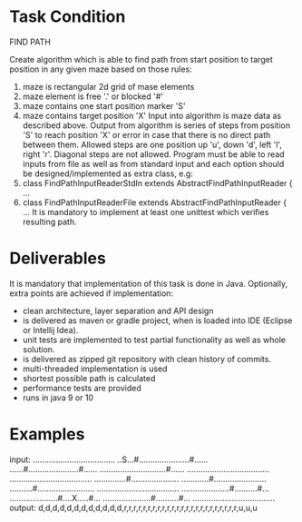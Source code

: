 # Task Condition

FIND PATH

Create algorithm which is able to find path from start position to target position in any given maze based on those rules:
1. maze is rectangular 2d grid of mase elements
2. maze element is free '.' or blocked '#'
3. maze contains one start position marker 'S'
4. maze contains target position 'X'
Input into algorithm is maze data as described above. Output from algorithm is series of steps from 
position 'S' to reach position 'X' or error in case that there is no direct path between them.
Allowed steps are one position up 'u', down 'd', left 'l', right 'r'. Diagonal steps are not allowed.
Program must be able to read inputs from file as well as from standard input and each option
should be designed/implemented as extra class, e.g:
1. class FindPathInputReaderStdIn extends AbstractFindPathInputReader { ...
2. class FindPathInputReaderFile extends AbstractFindPathInputReader { ...
It is mandatory to implement at least one unittest which verifies resulting path.

Deliverables
============
It is mandatory that implementation of this task is done in Java. 
Optionally, extra points are achieved if implementation:
* clean architecture, layer separation and API design
* is delivered as maven or gradle project, when is loaded into IDE (Eclipse or Intellij Idea).
* unit tests are implemented to test partial functionality as well as whole solution.
* is delivered as zipped git repository with clean history of commits.
* multi-threaded implementation is used 
* shortest possible path is calculated
* performance tests are provided
* runs in java 9 or 10

Examples
========

input:
....................................
..S...#......................#......
......#......................#......
.............................#......
....................................
....................................
..............#.....................
............#.......................
..........#.........................
....................................
.....................#..........#...
.....................#....X.....#...
.....................#..........#...
....................................
output:
d,d,d,d,d,d,d,d,d,d,d,d,r,r,r,r,r,r,r,r,r,r,r,r,r,r,r,r,r,r,r,r,r,r,r,r,u,u,u



